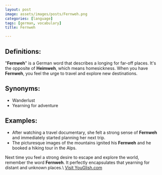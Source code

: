 ```yaml
---
layout: post
image: assets/images/posts/Fernweh.png
categories: [language]
tags: [german, vocabulary]
title: Fernweh

---
```


## Definitions:

"**Fernweh**" is a German word that describes a longing for far-off places. It's the opposite of **Heimweh**, which means homesickness. When you have **Fernweh**, you feel the urge to travel and explore new destinations.

## Synonyms:

- Wanderlust
- Yearning for adventure

## Examples:

- After watching a travel documentary, she felt a strong sense of **Fernweh** and immediately started planning her next trip.
- The picturesque images of the mountains ignited his **Fernweh** and he booked a hiking tour in the Alps.

Next time you feel a strong desire to escape and explore the world, remember the word **Fernweh**. It perfectly encapsulates that yearning for distant and unknown places.\ <a id="yg-widget-0" class="youglish-widget" data-query="Fernweh" data-lang="german" data-components="8412" data-auto-start="0" data-bkg-color="theme_light" data-title="How%20to%20pronounce%20Fernweh%20in%20German"  rel="nofollow" href="https://youglish.com">Visit YouGlish.com</a><script async src="https://youglish.com/public/emb/widget.js" charset="utf-8"></script>